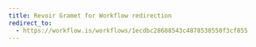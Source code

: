```yaml
---
title: Revoir Gramet for Workflow redirection
redirect_to:
  - https://workflow.is/workflows/1ecdbc28688543c4878538550f3cf855
---
```

